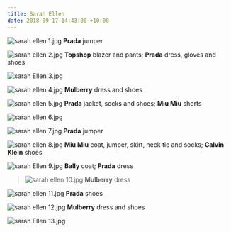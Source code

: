 ```yaml
---
title: Sarah Ellen
date: 2018-09-17 14:43:00 +10:00
---
```


![sarah ellen 1.jpg](/uploads/sarah%20ellen%201.jpg)
**Prada** jumper

![sarah ellen 2.jpg](/uploads/sarah%20ellen%202.jpg)
**Topshop** blazer and pants; **Prada** dress, gloves and shoes

![sarah Ellen 3.jpg](/uploads/sarah%20Ellen%203.jpg)

![sarah ellen 4.jpg](/uploads/sarah%20ellen%204.jpg)
**Mulberry** dress and shoes

![sarah ellen 5.jpg](/uploads/sarah%20ellen%205.jpg)
**Prada** jacket, socks and shoes; **Miu Miu** shorts 

![sarah ellen 6.jpg](/uploads/sarah%20ellen%206.jpg)

![sarah ellen 7.jpg](/uploads/sarah%20ellen%207.jpg)
**Prada** jumper

![sarah ellen 8.jpg](/uploads/sarah%20ellen%208.jpg)
**Miu Miu** coat, jumper, skirt, neck tie and socks; **Calvin Klein** shoes

![sarah Ellen 9.jpg](/uploads/sarah%20Ellen%209.jpg)
**Bally** coat; **Prada** dress

> ![sarah ellen 10.jpg](/uploads/sarah%20ellen%2010.jpg)
**Mulberry** dress

![sarah ellen 11.jpg](/uploads/sarah%20ellen%2011.jpg)
**Prada** shoes

![sarah ellen 12.jpg](/uploads/sarah%20ellen%2012.jpg)
**Mulberry** dress and shoes

![sarah Ellen 13.jpg](/uploads/sarah%20Ellen%2013.jpg)